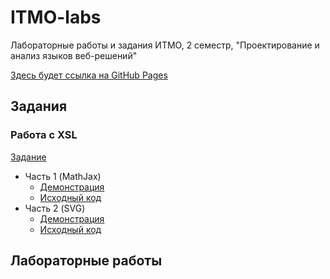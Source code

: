 # ITMO-labs
Лабораторные работы и задания ИТМО, 2 семестр, "Проектирование и анализ языков веб-решений"

[Здесь будет ссылка на GitHub Pages](# "Пока тут заглушка")

## Задания

### Работа с XSL

[Задание](https://kodaktor.ru/g/xsl_intro)

* Часть 1 (MathJax)
    + [Демонстрация](bonfires/XSL/task-1/index.xml)
    + [Исходный код](bonfires/XSL/task-1)
* Часть 2 (SVG)
    + [Демонстрация](bonfires/XSL/task-2/index.xml)
    + [Исходный код](bonfires/XSL/task-1)

## Лабораторные работы
